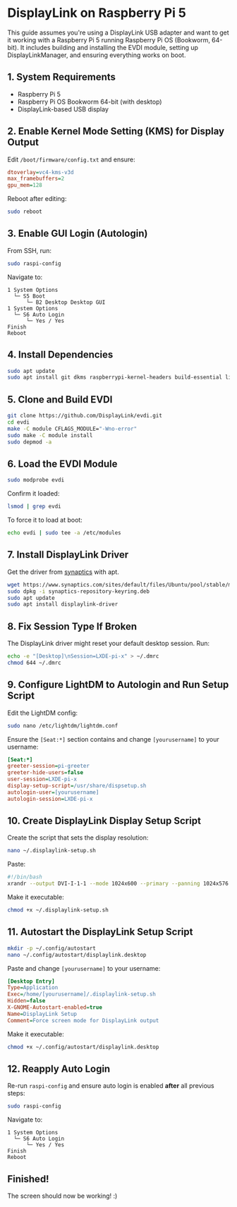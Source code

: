 # DisplayLink on Raspberry Pi 5

This guide assumes you're using a DisplayLink USB adapter and want to get it working with a Raspberry Pi 5 running Raspberry Pi OS (Bookworm, 64-bit). It includes building and installing the EVDI module, setting up DisplayLinkManager, and ensuring everything works on boot.

## 1. System Requirements

- Raspberry Pi 5
- Raspberry Pi OS Bookworm 64-bit (with desktop)
- DisplayLink-based USB display

## 2. Enable Kernel Mode Setting (KMS) for Display Output

Edit `/boot/firmware/config.txt` and ensure:

```ini
dtoverlay=vc4-kms-v3d
max_framebuffers=2
gpu_mem=128
```

Reboot after editing:

```bash
sudo reboot
```

## 3. Enable GUI Login (Autologin)

From SSH, run:

```bash
sudo raspi-config
```

Navigate to:

```
1 System Options
  └─ S5 Boot
      └─ B2 Desktop Desktop GUI
1 System Options
  └─ S6 Auto Login
      └─ Yes / Yes
Finish
Reboot
```

## 4. Install Dependencies

```bash
sudo apt update
sudo apt install git dkms raspberrypi-kernel-headers build-essential libdrm-dev libusb-1.0-0-dev pkg-config x11-xserver-utils unzip
```

## 5. Clone and Build EVDI

```bash
git clone https://github.com/DisplayLink/evdi.git
cd evdi
make -C module CFLAGS_MODULE="-Wno-error"
sudo make -C module install
sudo depmod -a
```

## 6. Load the EVDI Module

```bash
sudo modprobe evdi
```

Confirm it loaded:

```bash
lsmod | grep evdi
```

To force it to load at boot:

```bash
echo evdi | sudo tee -a /etc/modules
```

## 7. Install DisplayLink Driver

Get the driver from [synaptics](https://www.synaptics.com/products/displaylink-graphics/downloads/ubuntu) with apt.

```bash
wget https://www.synaptics.com/sites/default/files/Ubuntu/pool/stable/main/all/synaptics-repository-keyring.deb
sudo dpkg -i synaptics-repository-keyring.deb
sudo apt update
sudo apt install displaylink-driver
```

## 8. Fix Session Type If Broken

The DisplayLink driver might reset your default desktop session. Run:

```bash
echo -e "[Desktop]\nSession=LXDE-pi-x" > ~/.dmrc
chmod 644 ~/.dmrc
```

## 9. Configure LightDM to Autologin and Run Setup Script

Edit the LightDM config:

```bash
sudo nano /etc/lightdm/lightdm.conf
```

Ensure the `[Seat:*]` section contains and change `[yourusername]` to your username:

```ini
[Seat:*]
greeter-session=pi-greeter
greeter-hide-users=false
user-session=LXDE-pi-x
display-setup-script=/usr/share/dispsetup.sh
autologin-user=[yourusername]
autologin-session=LXDE-pi-x
```

## 10. Create DisplayLink Display Setup Script

Create the script that sets the display resolution:

```bash
nano ~/.displaylink-setup.sh
```

Paste:

```bash
#!/bin/bash
xrandr --output DVI-I-1-1 --mode 1024x600 --primary --panning 1024x576
```

Make it executable:

```bash
chmod +x ~/.displaylink-setup.sh
```

## 11. Autostart the DisplayLink Setup Script

```bash
mkdir -p ~/.config/autostart
nano ~/.config/autostart/displaylink.desktop
```

Paste and change `[yourusername]` to your username:

```ini
[Desktop Entry]
Type=Application
Exec=/home/[yourusername]/.displaylink-setup.sh
Hidden=false
X-GNOME-Autostart-enabled=true
Name=DisplayLink Setup
Comment=Force screen mode for DisplayLink output
```

Make it executable:

```bash
chmod +x ~/.config/autostart/displaylink.desktop
```

## 12. Reapply Auto Login

Re-run `raspi-config` and ensure auto login is enabled **after** all previous steps:

```bash
sudo raspi-config
```

Navigate to:

```
1 System Options
  └─ S6 Auto Login
      └─ Yes / Yes
Finish
Reboot
```

## Finished!

The screen should now be working! :)
